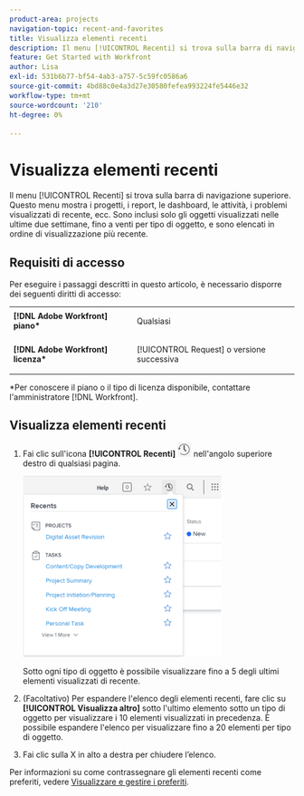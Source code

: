 ```yaml
---
product-area: projects
navigation-topic: recent-and-favorites
title: Visualizza elementi recenti
description: Il menu [!UICONTROL Recenti] si trova sulla barra di navigazione superiore. Questo menu mostra i progetti, i report, le dashboard, le attività, i problemi visualizzati di recente, ecc.
feature: Get Started with Workfront
author: Lisa
exl-id: 531b6b77-bf54-4ab3-a757-5c59fc0586a6
source-git-commit: 4bd88c0e4a3d27e30580fefea993224fe5446e32
workflow-type: tm+mt
source-wordcount: '210'
ht-degree: 0%

---
```


# Visualizza elementi recenti

Il menu [!UICONTROL Recenti] si trova sulla barra di navigazione superiore. Questo menu mostra i progetti, i report, le dashboard, le attività, i problemi visualizzati di recente, ecc. Sono inclusi solo gli oggetti visualizzati nelle ultime due settimane, fino a venti per tipo di oggetto, e sono elencati in ordine di visualizzazione più recente.

## Requisiti di accesso

Per eseguire i passaggi descritti in questo articolo, è necessario disporre dei seguenti diritti di accesso:

<table style="table-layout:auto"> 
 <col> 
 </col> 
 <col> 
 </col> 
 <tbody> 
  <tr> 
   <td role="rowheader"><strong>[!DNL Adobe Workfront] piano*</strong></td> 
   <td> <p>Qualsiasi</p> </td> 
  </tr> 
  <tr> 
   <td role="rowheader"><strong>[!DNL Adobe Workfront] licenza*</strong></td> 
   <td> <p>[!UICONTROL Request] o versione successiva</p> </td> 
  </tr> 
 </tbody> 
</table>

&#42;Per conoscere il piano o il tipo di licenza disponibile, contattare l&#39;amministratore [!DNL Workfront].

## Visualizza elementi recenti

1. Fai clic sull&#39;icona **[!UICONTROL Recenti]** ![[!UICONTROL Recenti]](assets/recents-icon-40x43.png) nell&#39;angolo superiore destro di qualsiasi pagina.

   ![Elenco recenti](assets/recents-list-2022-350x319.png)

   Sotto ogni tipo di oggetto è possibile visualizzare fino a 5 degli ultimi elementi visualizzati di recente.

1. (Facoltativo) Per espandere l&#39;elenco degli elementi recenti, fare clic su **[!UICONTROL Visualizza altro]** sotto l&#39;ultimo elemento sotto un tipo di oggetto per visualizzare i 10 elementi visualizzati in precedenza. È possibile espandere l&#39;elenco per visualizzare fino a 20 elementi per tipo di oggetto.
1. Fai clic sulla X in alto a destra per chiudere l’elenco.

Per informazioni su come contrassegnare gli elementi recenti come preferiti, vedere [Visualizzare e gestire i preferiti](../../../workfront-basics/navigate-workfront/recent-and-favorites/view-and-manage-favorites.md).
